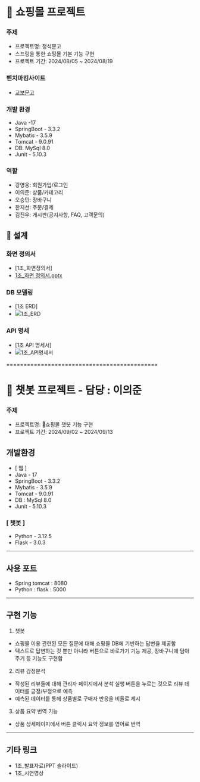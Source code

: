 # 📌 쇼핑몰 프로젝트
### 주제
- 프로젝트명: 정석문고
- 스프링을 통한 쇼핑몰 기본 기능 구현
- 프로젝트 기간: 2024/08/05 ~ 2024/08/19

### 벤치마킹사이트
- [교보문고](https://www.kyobobook.co.kr/)

### 개발 환경
- Java -17
- SpringBoot - 3.3.2
- Mybatis - 3.5.9
- Tomcat - 9.0.91
- DB: MySql 8.0
- Junit - 5.10.3

### 역할
- 강영웅: 회원가입/로그인
- 이의준: 상품/카테고리
- 오승민: 장바구니
- 한지선: 주문/결제
- 김진우: 게시판(공지사항, FAQ, 고객문의)

## 📌 설계
### 화면 정의서
- [1조_화면정의서]
- [1조_화면 정의서.pptx](https://github.com/user-attachments/files/16655691/1._.pptx)

### DB 모델링
- [1조 ERD]
- ![1조_ERD](https://github.com/user-attachments/assets/6cd6ec47-c8ad-4ea6-a00e-e6c43415db75)

### API 명세
- [1조 API 명세서]
- ![1조_API명세서](https://github.com/user-attachments/assets/52f14131-aded-4b9f-9403-97e6245c7123)



============================================

# 📌 챗봇 프로젝트 - 담당 : 이의준

### 주제
- 프로젝트명: 쇼핑몰 챗봇 기능 구현
- 프로젝트 기간: 2024/09/02 ~ 2024/09/13

## 개발환경
- [ 웹 ]
- Java - 17
- SpringBoot - 3.3.2
- Mybatis - 3.5.9
- Tomcat - 9.0.91
- DB : MySql 8.0
- Junit - 5.10.3

### [ 챗봇 ]
- Python - 3.12.5
- Flask - 3.0.3

-----------

## 사용 포트
- Spring tomcat : 8080
- Python : flask : 5000

-----------

## 구현 기능

1. 챗봇
- 쇼핑몰 이용 관련된 모든 질문에 대해 쇼핑몰 DB에 기반하는 답변을 제공함
- 텍스트로 답변하는 것 뿐만 아니라 버튼으로 바로가기 기능 제공, 장바구니에 담아주기 등 기능도 구현함

2. 리뷰 감정분석
- 작성된 리뷰들에 대해 관리자 페이지에서 분석 실행 버튼을 누르는 것으로 리뷰 데이터를 긍정/부정으로 예측
- 예측된 데이터를 통해 상품별로 구매자 반응을 비율로 제시

3. 상품 요약 번역 기능
- 상품 상세페이지에서 버튼 클릭시 요약 정보를 영어로 번역

---------

## 기타 링크
- 1조_발표자료(PPT 슬라이드)
- 1조_시연영상

